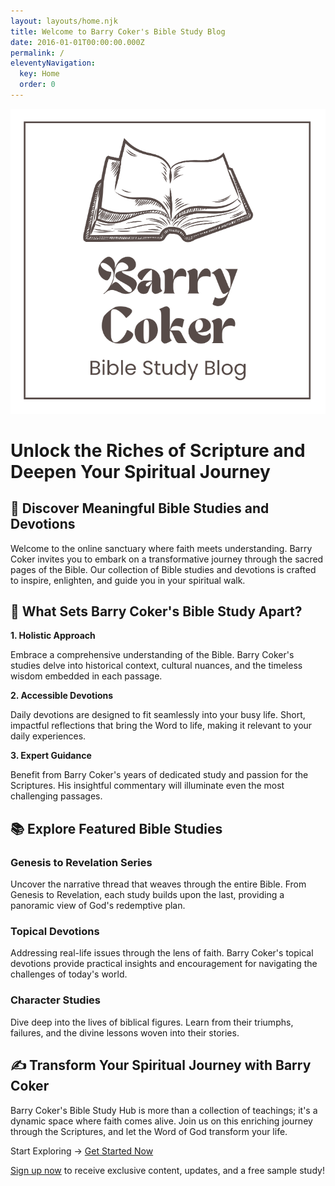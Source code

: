 ```yaml
---
layout: layouts/home.njk
title: Welcome to Barry Coker's Bible Study Blog
date: 2016-01-01T00:00:00.000Z
permalink: /
eleventyNavigation:
  key: Home
  order: 0
---
```



![](/static/img/logo.png)

# Unlock the Riches of Scripture and Deepen Your Spiritual Journey

## 📖 Discover Meaningful Bible Studies and Devotions

Welcome to the online sanctuary where faith meets understanding. Barry Coker invites you to embark on a transformative journey through the sacred pages of the Bible. Our collection of Bible studies and devotions is crafted to inspire, enlighten, and guide you in your spiritual walk.

## 🌟 What Sets Barry Coker's Bible Study Apart?

**1. Holistic Approach**

Embrace a comprehensive understanding of the Bible. Barry Coker's studies delve into historical context, cultural nuances, and the timeless wisdom embedded in each passage.

**2. Accessible Devotions**

Daily devotions are designed to fit seamlessly into your busy life. Short, impactful reflections that bring the Word to life, making it relevant to your daily experiences.

**3. Expert Guidance**

Benefit from Barry Coker's years of dedicated study and passion for the Scriptures. His insightful commentary will illuminate even the most challenging passages.

## 📚 Explore Featured Bible Studies

### Genesis to Revelation Series

Uncover the narrative thread that weaves through the entire Bible. From Genesis to Revelation, each study builds upon the last, providing a panoramic view of God's redemptive plan.

### Topical Devotions

Addressing real-life issues through the lens of faith. Barry Coker's topical devotions provide practical insights and encouragement for navigating the challenges of today's world.

### Character Studies

Dive deep into the lives of biblical figures. Learn from their triumphs, failures, and the divine lessons woven into their stories.[](/contact)

## ✍️ Transform Your Spiritual Journey with Barry Coker

Barry Coker's Bible Study Hub is more than a collection of teachings; it's a dynamic space where faith comes alive. Join us on this enriching journey through the Scriptures, and let the Word of God transform your life.

Start Exploring → [Get Started Now](/blog)

[](/blog)[Sign up now](/contact) to receive exclusive content, updates, and a free sample study!

[](https://app.netlify.com/start/deploy?repository=https://github.com/danurbanowicz/eleventy-netlify-boilerplate&stack=cms)